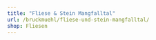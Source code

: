 ```yaml
---
title: "Fliese & Stein Mangfalltal"
url: /bruckmuehl/fliese-und-stein-mangfalltal/
shop: Fliesen
---
```

